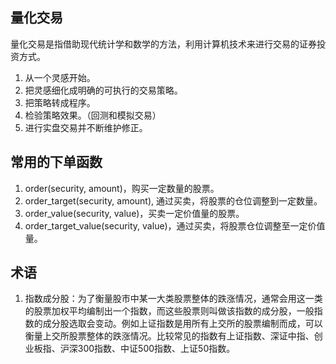 ## 量化交易

量化交易是指借助现代统计学和数学的方法，利用计算机技术来进行交易的证券投资方式。

1. 从一个灵感开始。
2. 把灵感细化成明确的可执行的交易策略。
3. 把策略转成程序。
4. 检验策略效果。（回测和模拟交易）
5. 进行实盘交易并不断维护修正。

## 常用的下单函数

1. order(security, amount)，购买一定数量的股票。
2. order_target(security, amount), 通过买卖，将股票的仓位调整到一定数量。
3. order_value(security, value)，买卖一定价值量的股票。
4. order_target_value(security, value)，通过买卖，将股票仓位调整至一定价值量。

## 术语

1. 指数成分股：为了衡量股市中某一大类股票整体的跌涨情况，通常会用这一类的股票加权平均编制出一个指数，而这些股票则叫做该指数的成分股，一般指数的成分股选取会变动。例如上证指数是用所有上交所的股票编制而成，可以衡量上交所股票整体的跌涨情况。比较常见的指数有上证指数、深证中指、创业板指、沪深300指数、中证500指数、上证50指数。

